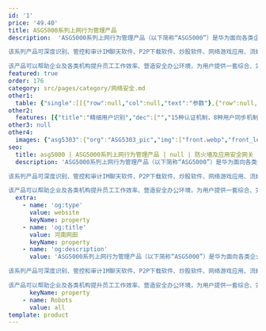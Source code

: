 ```yaml
---
id: '1'
price: '49.40'
title: ASG5000系列上网行为管理产品
description:  'ASG5000系列上网行为管理产品（以下简称“ASG5000”）是华为面向各类企业、政府、大中型数据中心以及各类无线非经营性场所推出的业界领先的综合上网行为管理产品。

该系列产品可深度识别、管控和审计IM聊天软件、P2P下载软件、炒股软件、网络游戏应用、流媒体在线视频应用等几千种常见应用，并利用多级流控、精准阻断、智能路由等技术提供强大的带宽管理特性。配合创新的网络应用行为精细化管理功能和清晰的易管理日志等功能。

该产品可以帮助企业及各类机构提升员工工作效率、营造安全办公环境，为用户提供一套综合、完善的上网行为审计解决方案。'
featured: true
order: 176
category: src/pages/category/网络安全.md
other1: 
  table: {"single":[[{"row":null,"col":null,"text":"参数"},{"row":null,"col":null,"text":"ASG5000\n"}],[{"row":null,"col":null,"text":"固定接口"},{"row":null,"col":null,"text":"ASG5303：6GE\nASG5305：6GE\nASG5308：10GE+4Combo\nASG5310：10GE+4Combo\nASG5315：12GE+12SFP\nASG5320：12GE+12SFP\nASG5505：6GE\nASG5510：10GE+4Combo\nASG5520：12GE+12SFP\nASG5530：2×10GE+12GE+12SFP\nASG5550：4×10GE+12GE+12SFP\nASG5610：8×10GE+12GE+12SFP"}],[{"row":null,"col":null,"text":"网络行为审计"},{"row":null,"col":null,"text":"识别主流应用，访问控制精度到应用行为，例如：可区分QQ的登录、收发消息，语音，发文件等行为"}],[{"row":null,"col":null,"text":"URL审计"},{"row":null,"col":null,"text":"千万级URL库，每周自动更新"}],[{"row":null,"col":null,"text":"SSL解密"},{"row":null,"col":null,"text":"提供加密网站、加密网站搜索内容、加密邮件解密功能。"}],[{"row":null,"col":null,"text":"用户识别"},{"row":null,"col":null,"text":"支持内置账号、第三方LDAP/Radius/AD域认证、微信认证、短信认证、Portal认证、APP认证、混合认证等"}],[{"row":null,"col":null,"text":"应用控制"},{"row":null,"col":null,"text":"基于用户、用户组、IP、IP组、应用、时间、端口、应用动作、URL、恶意URL等因素，提供灵活的控制策略"}],[{"row":null,"col":null,"text":"流量控制"},{"row":null,"col":null,"text":"基于用户、用户组、IP、IP组、应用、时间、端口、链路等维度提供带宽保障、带宽限制、每用户/IP带宽限制、带宽优先级、流量时长、流量总额等带宽调控手段"}],[{"row":null,"col":null,"text":"内容过滤"},{"row":null,"col":null,"text":"论坛贴吧、文件、邮件外发内容审计和过滤"}],[{"row":null,"col":null,"text":"日志查询"},{"row":null,"col":null,"text":"提供上网内容/文件查询，支持本地导出日志"}],[{"row":null,"col":null,"text":"增值营销"},{"row":null,"col":null,"text":"支持应用缓存、广告推送、用户行为画像等营销类功能"}],[{"row":null,"col":null,"text":"攻击防护"},{"row":null,"col":null,"text":"防护ARP、端口扫描、FLOOD、异常包、漏洞、缓冲溢出、木马等攻击"}],[{"row":null,"col":null,"text":"病毒过滤"},{"row":null,"col":null,"text":"启发式检测，可迅速检出超过百万种病毒"}],[{"row":null,"col":null,"text":"安全互联"},{"row":null,"col":null,"text":"提供标准IPSec VPN，支持与同系列产品快速对接IPSec VPN"}]]}
other2:
  features: [{"title":"精细用户识别","dec":["","15种认证机制，8种用户同步机制，匿名用户无可遁形",""]},{"title":"精准行为管控","dec":["","5000+应用特征，智能用户画像，违规行为精准锁定",""]},{"title":"上网日志全面审计","dec":["","30+网安后端平台，网安平台特征库化，审计合规轻松实现",""]}]
other3: null
other4:
  images: {"asg5303":{"org":"ASG5303_pic","img":["front.webp","front_left.webp","front_right.webp","front_top.webp","left.webp","rear.webp","rear_left.webp","rear_right.webp","rear_top.webp","right.webp"]}}
seo:
  title: asg5000 | ASG5000系列上网行为管理产品 | null | 防火墙及应用安全网关 | 网络安全 | 企业网络
  description: 'ASG5000系列上网行为管理产品（以下简称“ASG5000”）是华为面向各类企业、政府、大中型数据中心以及各类无线非经营性场所推出的业界领先的综合上网行为管理产品。

该系列产品可深度识别、管控和审计IM聊天软件、P2P下载软件、炒股软件、网络游戏应用、流媒体在线视频应用等几千种常见应用，并利用多级流控、精准阻断、智能路由等技术提供强大的带宽管理特性。配合创新的网络应用行为精细化管理功能和清晰的易管理日志等功能。

该产品可以帮助企业及各类机构提升员工工作效率、营造安全办公环境，为用户提供一套综合、完善的上网行为审计解决方案。'
  extra:
    - name: 'og:type'
      value: website
      keyName: property
    - name: 'og:title'
      value: 河南网田
      keyName: property
    - name: 'og:description'
      value: 'ASG5000系列上网行为管理产品（以下简称“ASG5000”）是华为面向各类企业、政府、大中型数据中心以及各类无线非经营性场所推出的业界领先的综合上网行为管理产品。

该系列产品可深度识别、管控和审计IM聊天软件、P2P下载软件、炒股软件、网络游戏应用、流媒体在线视频应用等几千种常见应用，并利用多级流控、精准阻断、智能路由等技术提供强大的带宽管理特性。配合创新的网络应用行为精细化管理功能和清晰的易管理日志等功能。

该产品可以帮助企业及各类机构提升员工工作效率、营造安全办公环境，为用户提供一套综合、完善的上网行为审计解决方案。'
      keyName: property
    - name: Robots
      value: all
template: product
---
```

